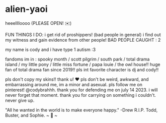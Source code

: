 # alien-yaoi
heeelllloooo (PLEASE OPEN! ✉️) 

FUN THINGS I DO: i get rid of proshippers! (bad people in general) i find out my witness and gain evidence from other people!
BAD PEOPLE CAUGHT : 2

my name is cody and i have type 1 autism :3 

fandoms im in : spooky month / scott pilgrim / south park / total drama island / my little pony / little miss fortune / papa louie / the owl house!!
huge fan of total drama fan since 2019!! pls int favorite character is dj and cody!! 

pls don't copy my skins!! thank u! ❤️
pls don't be weird, awkward, and embarrassing around me, im a minor and asexual.
pls follow me on pinterest! @codybrahhh.
thank you for defending me on july 14 2023. i will never forget that moment. thank you for carrying on something i couldn't. never give up. 

"All he wanted in the world is to make everyone happy." -Drew R.I.P. Todd, Buster, and Sophie.
 ~ 💌 ~
